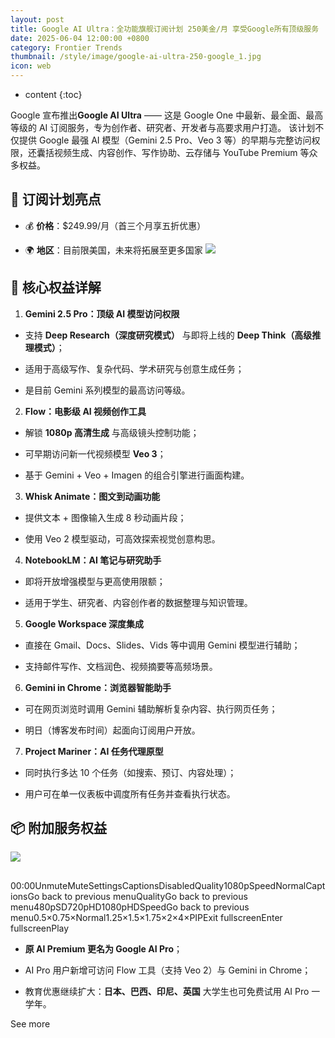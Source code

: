 ```yaml
---
layout: post
title: Google AI Ultra：全功能旗舰订阅计划 250美金/月 享受Google所有顶级服务
date: 2025-06-04 12:00:00 +0800
category: Frontier Trends
thumbnail: /style/image/google-ai-ultra-250-google_1.jpg
icon: web
---
```

* content
{:toc}

Google 宣布推出**Google AI Ultra** —— 这是 Google One 中最新、最全面、最高等级的 AI 订阅服务，专为创作者、研究者、开发者与高要求用户打造。
该计划不仅提供 Google 最强 AI 模型（Gemini 2.5 Pro、Veo 3 等）的早期与完整访问权限，还囊括视频生成、内容创作、写作协助、云存储与 YouTube Premium 等众多权益。

## 🧠 **订阅计划亮点**

- 💰 **价格**：$249.99/月（首三个月享五折优惠）

- 🌍 **地区**：目前限美国，未来将拓展至更多国家
![](https://assets-v2.circle.so/iygyphxorgmvb59synsyih0uob5m)

## 🔑 核心权益详解
1. **Gemini 2.5 Pro：顶级 AI 模型访问权限**

- 支持 **Deep Research（深度研究模式）** 与即将上线的 **Deep Think（高级推理模式）**；

- 适用于高级写作、复杂代码、学术研究与创意生成任务；

- 是目前 Gemini 系列模型的最高访问等级。

2. **Flow：电影级 AI 视频创作工具**

- 解锁 **1080p 高清生成** 与高级镜头控制功能；

- 可早期访问新一代视频模型 **Veo 3**；

- 基于 Gemini + Veo + Imagen 的组合引擎进行画面构建。

3. **Whisk Animate：图文到动画功能**

- 提供文本 + 图像输入生成 8 秒动画片段；

- 使用 Veo 2 模型驱动，可高效探索视觉创意构思。

4. **NotebookLM：AI 笔记与研究助手**

- 即将开放增强模型与更高使用限额；

- 适用于学生、研究者、内容创作者的数据整理与知识管理。

5. **Google Workspace 深度集成**

- 直接在 Gmail、Docs、Slides、Vids 等中调用 Gemini 模型进行辅助；

- 支持邮件写作、文档润色、视频摘要等高频场景。

6. **Gemini in Chrome：浏览器智能助手**

- 可在网页浏览时调用 Gemini 辅助解析复杂内容、执行网页任务；

- 明日（博客发布时间）起面向订阅用户开放。

7. **Project Mariner：AI 任务代理原型**

- 同时执行多达 10 个任务（如搜索、预订、内容处理）；

- 用户可在单一仪表板中调度所有任务并查看执行状态。

## 📦 附加服务权益
![](https://assets-v2.circle.so/jcios36c8jtv15hwvfrmwjfdonfm)
## 
00:00UnmuteMuteSettingsCaptionsDisabledQuality1080pSpeedNormalCaptionsGo back to previous menuQualityGo back to previous menu480pSD720pHD1080pHDSpeedGo back to previous menu0.5×0.75×Normal1.25×1.5×1.75×2×4×PIPExit fullscreenEnter fullscreenPlay
- **原 AI Premium 更名为 Google AI Pro**；

- AI Pro 用户新增可访问 Flow 工具（支持 Veo 2）与 Gemini in Chrome；

- 教育优惠继续扩大：**日本、巴西、印尼、英国** 大学生也可免费试用 AI Pro 一学年。

See more